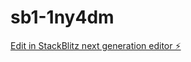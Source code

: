# sb1-1ny4dm

[Edit in StackBlitz next generation editor ⚡️](https://stackblitz.com/~/github.com/xoapyy/sb1-1ny4dm)